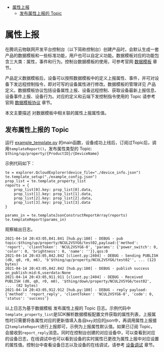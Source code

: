 * [属性上报](#属性上报)
  * [发布属性上报的 Topic ](#发布属性上报的-Topic)

# 属性上报

在腾讯云物联网开发平台控制台（以下简称控制台）创建产品时，会默认生成一套产品的数据模板和一些标准功能，用户也可以自定义功能。数据模板对应的功能包含三大类：属性，事件和行为。控制台数据模板的使用，可参考官网 [数据模板](https://cloud.tencent.com/document/product/1081/44921) 章节。

产品定义数据模板后，设备可以按照数据模板中的定义上报属性、事件，并可对设备下发远程控制指令，即对可写的设备属性进行修改。数据模板的管理详见 产品定义。数据模板协议包括设备属性上报、设备远程控制、获取设备最新上报信息、设备事件上报、设备行为。对应的定义和云端下发控制指令使用的 Topic 请参考官网 [数据模板协议](https://cloud.tencent.com/document/product/1081/34916) 章节。

本文主要描述 对数据模板中相关联的属性上报属性值。

## 发布属性上报的 Topic 

运行 [example_template.py](../sample/template/example_template.py) 的main函数，设备成功上线后，订阅过Topic后，调用`templateReport()`，发布属性类型的 Topic:
`$thing/up/property/{ProductID}/{DeviceName}`

示例代码如下：

```
te = explorer.QcloudExplorer(device_file="./device_info.json")
te.template_setup("./example_config.json")
prop_list = te.template_property_list
reports = {
    prop_list[0].key: prop_list[0].data,
    prop_list[1].key: prop_list[1].data,
    prop_list[2].key: prop_list[2].data,
    prop_list[3].key: prop_list[3].data
}

params_in = te.templateJsonConstructReportArray(reports)
te.templateReport(params_in)
```

观察输出日志。

```
2021-04-14 20:43:05,841.841 [hub.py:180] - DEBUG - pub topic:$thing/up/property/NCUL2VSYG6/test02,payload:{'method': 'report', 'clientToken': 'NCUL2VSYG6-0', 'params': {'power_switch': 0, 'color': 0, 'brightness': 0, 'name': ''}},qos:0
2021-04-14 20:43:05,842.842 [client.py:2404] - DEBUG - Sending PUBLISH (d0, q0, r0, m6), 'b'$thing/up/property/NCUL2VSYG6/test02'', ... (123 bytes)
2021-04-14 20:43:05,842.842 [hub.py:180] - DEBUG - publish success
on_publish:mid:6,userdata:None
2021-04-14 20:43:05,911.911 [client.py:2404] - DEBUG - Received PUBLISH (d0, q0, r0, m0), '$thing/down/property/NCUL2VSYG6/test02', ...  (82 bytes)
2021-04-14 20:43:05,912.912 [hub.py:180] - DEBUG - reply payload:{'method': 'report_reply', 'clientToken': 'NCUL2VSYG6-0', 'code': 0, 'status': 'success'}
```
以上日志为基于数据模板 发布属性上报的 Topic 日志。示例代码中`template_property_list`是SDK解析数据模板配置文件获取的属性列表，上报属性时只需要将各属性对应的更新值填入各自`key`对应的json中，再调用属性上报接口`templateReport`进行上报即可，示例为上报属性默认值。如果已订阅 Topic，会接收到`report_reply`消息。同时在控制台创建的对应设备中，可以查看到对应的设备日志，在线调试中也可以看到设备的实时属性已更改为属性上报中对应设置的属性值。控制台中查看设备日志以及设备的在线调试，请参考 [设备调试](https://cloud.tencent.com/document/product/1081/34741) 章节。

